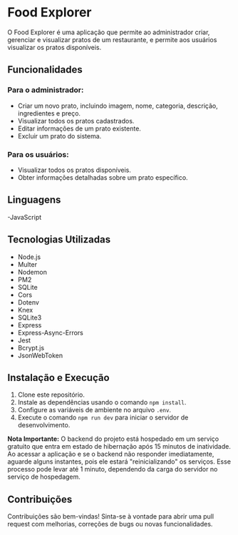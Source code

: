 # Food Explorer

O Food Explorer é uma aplicação que permite ao administrador criar, gerenciar e visualizar pratos de um restaurante, e permite aos usuários visualizar os pratos disponíveis.

## Funcionalidades

### Para o administrador:
- Criar um novo prato, incluindo imagem, nome, categoria, descrição, ingredientes e preço.
- Visualizar todos os pratos cadastrados.
- Editar informações de um prato existente.
- Excluir um prato do sistema.

### Para os usuários:
- Visualizar todos os pratos disponíveis.
- Obter informações detalhadas sobre um prato específico.

## Linguagens

-JavaScript

## Tecnologias Utilizadas

- Node.js
- Multer
- Nodemon
- PM2
- SQLite
- Cors
- Dotenv
- Knex
- SQLite3
- Express
- Express-Async-Errors
- Jest
- Bcrypt.js
- JsonWebToken

## Instalação e Execução

1. Clone este repositório.
2. Instale as dependências usando o comando `npm install`.
3. Configure as variáveis de ambiente no arquivo `.env`.
4. Execute o comando `npm run dev` para iniciar o servidor de desenvolvimento.

**Nota Importante:** O backend do projeto está hospedado em um serviço gratuito que entra em estado de hibernação após 15 minutos de inatividade. Ao acessar a aplicação e se o backend não responder imediatamente, aguarde alguns instantes, pois ele estará "reinicializando" os serviços. Esse processo pode levar até 1 minuto, dependendo da carga do servidor no serviço de hospedagem.

## Contribuições

Contribuições são bem-vindas! Sinta-se à vontade para abrir uma pull request com melhorias, correções de bugs ou novas funcionalidades.


